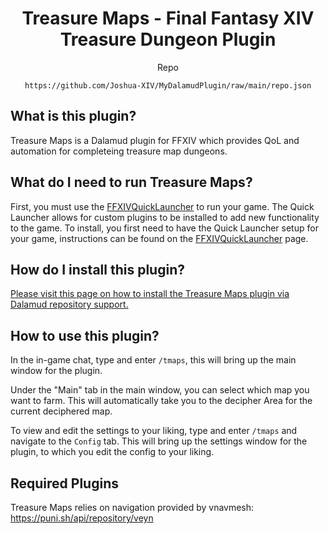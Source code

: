 <div align="center">

# Treasure Maps - Final Fantasy XIV Treasure Dungeon Plugin

Repo
```
https://github.com/Joshua-XIV/MyDalamudPlugin/raw/main/repo.json
```


<div align="left">

## What is this plugin?
Treasure Maps is a Dalamud plugin for FFXIV which provides QoL and automation for completeing treasure map dungeons.

## What do I need to run Treasure Maps?
First, you must use the [FFXIVQuickLauncher](https://github.com/goatcorp/FFXIVQuickLauncher) to run your game. The Quick Launcher allows for custom plugins to be installed to add new functionality to the game. To install, you first need to have the Quick Launcher setup for your game, instructions can be found on the [FFXIVQuickLauncher](https://github.com/goatcorp/FFXIVQuickLauncher) page.

## How do I install this plugin?
[Please visit this page on how to install the Treasure Maps plugin via Dalamud repository support.](https://github.com/Joshua-XIV/MyDalamudPlugin)

## How to use this plugin?
In the in-game chat, type and enter `/tmaps`, this will bring up the main window for the plugin.

Under the "Main" tab in the main window, you can select which map you want to farm.
This will automatically take you to the decipher Area for the current deciphered map. 

To view and edit the settings to your liking,  type and enter `/tmaps` and navigate to the `Config` tab. This will bring up the settings window for the plugin, to which you edit the config to your liking.

## Required Plugins
Treasure Maps relies on navigation provided by vnavmesh: https://puni.sh/api/repository/veyn
